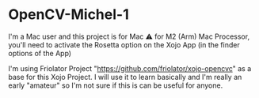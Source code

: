 # OpenCV-Michel-1
 
 I'm a Mac user and this project is for Mac
⚠️ for M2 (Arm) Mac Processor, you'll need to activate the Rosetta option on the Xojo App (in the finder options of the App) 

I'm using Friolator Project "https://github.com/friolator/xojo-opencvc"
as a base for this Xojo Project.
I will use it to learn basically and I'm really an early "amateur" so I'm not sure if this is can be useful for anyone.



